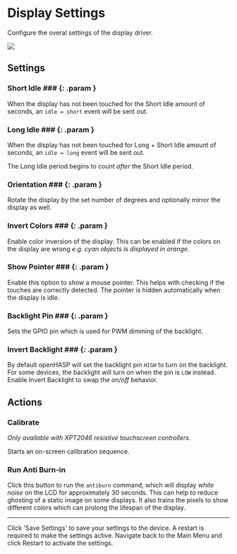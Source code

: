 # Display Settings

Configure the overal settings of the display driver.

<div class="row justify-content-center">
            <a href="../images/display_settings.png" data-toggle="lightbox" data-gallery="example-gallery" class="col-sm-8" data-title="Display Settings" data-footer="">
                <img src="../images/display_settings.png" class="img-fluid img-thumbnail">
            </a>
</div>

## Settings

### Short Idle ### {: .param }
When the display has not been touched for the Short Idle amount of seconds, an `idle = short` event will be sent out.

### Long Idle ### {: .param }
When the display has not been touched for Long + Short Idle amount of seconds, an `idle = long` event will be sent out.

The Long Idle period begins to count *after* the Short Idle period.

### Orientation ### {: .param }
Rotate the display by the set number of degrees and optionally mirror the display as well.

### Invert Colors ### {: .param }
Enable color inversion of the display. This can be enabled if the colors on the display are wrong *e.g. cyan objects is displayed in orange*.

### Show Pointer ### {: .param }
Enable this option to show a mouse pointer. This helps with checking if the touches are correctly detected.
The pointer is hidden automatically when the display is idle.

### Backlight Pin ### {: .param }
Sets the GPIO pin which is used for PWM dimming of the backlight.

### Invert Backlight ### {: .param }
By default openHASP will set the backlight pin `HIGH` to turn on the backlight.
For some devices, the backlight will turn on when the pin is `LOW` instead.
Enable Invert Backlight to swap the *on/off* behavior.

## Actions
### Calibrate

*Only available with XPT2046 resistive touchscreen controllers.*

Starts an on-screen calibration sequence.

### Run Anti Burn-in

Click this button to run the `antiburn` command, which will display *white noise* on the LCD for approximately 30 seconds.
This can help to reduce ghosting of a static image on some displays. It also trains the pixels to show different colors which can prolong the lifespan of the display.

---

Click 'Save Settings' to save your settings to the device. A restart is required to make the settings active. Navigate back to the Main Menu and click Restart to activate the settings.

